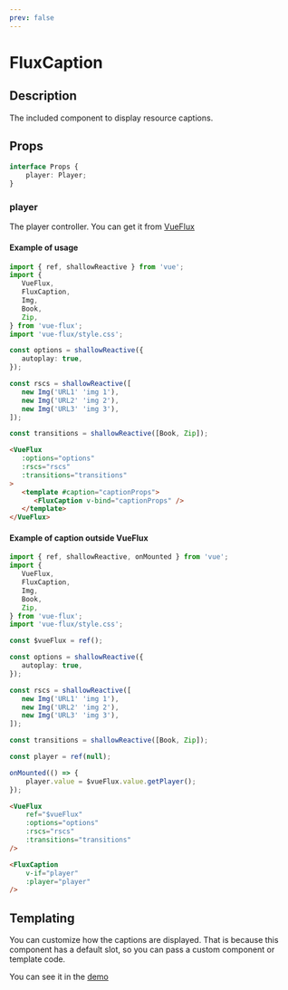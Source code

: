```yaml
---
prev: false
---
```


# FluxCaption

## Description

The included component to display resource captions.

## Props

``` ts
interface Props {
	player: Player;
}
```

### player

The player controller. You can get it from [VueFlux](../components/vue-flux#props-and-methods)

#### Example of usage

``` ts
import { ref, shallowReactive } from 'vue';
import {
   VueFlux,
   FluxCaption,
   Img,
   Book,
   Zip,
} from 'vue-flux';
import 'vue-flux/style.css';

const options = shallowReactive({
   autoplay: true,
});

const rscs = shallowReactive([
   new Img('URL1' 'img 1'),
   new Img('URL2' 'img 2'),
   new Img('URL3' 'img 3'),
]);

const transitions = shallowReactive([Book, Zip]);
```

``` html
<VueFlux
   :options="options"
   :rscs="rscs"
   :transitions="transitions"
>
   <template #caption="captionProps">
      <FluxCaption v-bind="captionProps" />
   </template>
</VueFlux>
```

#### Example of caption outside VueFlux

``` ts
import { ref, shallowReactive, onMounted } from 'vue';
import {
   VueFlux,
   FluxCaption,
   Img,
   Book,
   Zip,
} from 'vue-flux';
import 'vue-flux/style.css';

const $vueFlux = ref();

const options = shallowReactive({
   autoplay: true,
});

const rscs = shallowReactive([
   new Img('URL1' 'img 1'),
   new Img('URL2' 'img 2'),
   new Img('URL3' 'img 3'),
]);

const transitions = shallowReactive([Book, Zip]);

const player = ref(null);

onMounted(() => {
	player.value = $vueFlux.value.getPlayer();
});
```

``` html
<VueFlux
	ref="$vueFlux"
	:options="options"
	:rscs="rscs"
	:transitions="transitions"
/>

<FluxCaption
	v-if="player"
	:player="player"
/>
```

## Templating

You can customize how the captions are displayed. That is because this component has a default slot, so you can pass a custom component or template code.

You can see it in the [demo](../../../../demos/complements/flux-caption.md)
